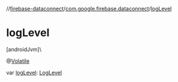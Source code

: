 //[firebase-dataconnect](../../index.md)/[com.google.firebase.dataconnect](index.md)/[logLevel](log-level.md)

# logLevel

[androidJvm]\

@[Volatile](https://kotlinlang.org/api/latest/jvm/stdlib/kotlin.jvm/-volatile/index.html)

var [logLevel](log-level.md): [LogLevel](-log-level/index.md)
